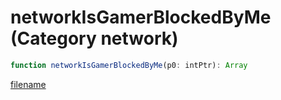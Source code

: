 # networkIsGamerBlockedByMe (Category network)

```js
function networkIsGamerBlockedByMe(p0: intPtr): Array
```

[filename](networkIsGamerBlockedByMe_m.md ':include')